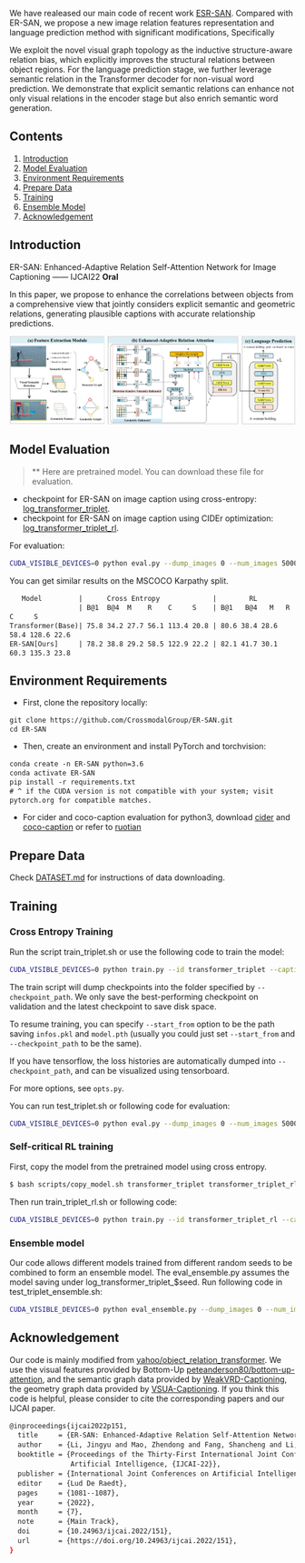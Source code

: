 We have realeased our main code of recent work [ESR-SAN](https://github.com/CrossmodalGroup/ER-SAN/ESR-SAN). Compared with ER-SAN, we propose a new image relation features representation and language prediction method with significant modifications, Specifically

We exploit the novel visual graph topology as the inductive structure-aware relation bias, which explicitly improves the structural relations between object regions.
For the language prediction stage, we further leverage semantic relation in the Transformer decoder for non-visual word prediction. We demonstrate that explicit semantic relations can enhance not only visual relations in the encoder stage but also enrich semantic word generation.

## Contents
1. [Introduction](#Introduction)
2. [Model Evaluation](#Model-Evaluation)
3. [Environment Requirements](#Environment-Requirements)
4. [Prepare Data](#Prepare-Data)
5. [Training](#Training )
6. [Ensemble Model](#Ensemble-Model)
7. [Acknowledgement](#Acknowledgement)


## Introduction
  
ER-SAN: Enhanced-Adaptive Relation Self-Attention Network for Image Captioning —— IJCAI22 **Oral**

In this paper, we propose to enhance the correlations between objects from a comprehensive view that jointly considers explicit semantic and geometric relations, generating plausible captions with accurate relationship predictions.

![TripletTransformer](media/TripletTransformer.png)

## Model Evaluation

> ** Here are pretrained model. You can download these file for evaluation.
- checkpoint for ER-SAN on image caption using cross-entropy: [log_transformer_triplet](https://drive.google.com/drive/folders/1y9QhVB10LSehCjPnEmD-fFKTatZFIQKI?usp=share_link).
- checkpoint for ER-SAN on image caption using CIDEr optimization: [log_transformer_triplet_rl](https://drive.google.com/drive/folders/1y9QhVB10LSehCjPnEmD-fFKTatZFIQKI?usp=share_link). 

For evaluation:

```bash
CUDA_VISIBLE_DEVICES=0 python eval.py --dump_images 0 --num_images 5000 --model log_transformer_triplet_rl/model-best.pth --infos_path log_transformer_triplet_rl/infos_transformer_triplet_rl-best.pkl --language_eval 1 --beam_size 1
```
You can get similar results on the MSCOCO Karpathy split.
```
   Model         |      Cross Entropy             |        RL 
                 | B@1  B@4  M    R    C     S    | B@1   B@4   M   R    C     S
Transformer(Base)| 75.8 34.2 27.7 56.1 113.4 20.8 | 80.6 38.4 28.6 58.4 128.6 22.6
ER-SAN[Ours]     | 78.2 38.8 29.2 58.5 122.9 22.2 | 82.1 41.7 30.1 60.3 135.3 23.8
```


## Environment Requirements

* First, clone the repository locally:
```shell
git clone https://github.com/CrossmodalGroup/ER-SAN.git
cd ER-SAN
```
* Then, create an environment and install PyTorch and torchvision:
```shell
conda create -n ER-SAN python=3.6
conda activate ER-SAN
pip install -r requirements.txt
# ^ if the CUDA version is not compatible with your system; visit pytorch.org for compatible matches.
```
* For cider and coco-caption evaluation for python3, download [cider](https://drive.google.com/drive/folders/1jY3NcPrDRoJcv1glI5mferDKPXpfZAkJ?usp=share_link) and [coco-caption](https://drive.google.com/drive/folders/1xgDFT3_uqTMmTjtSUb5ZUOT6TXSQ6AU5?usp=share_link)
or refer to [ruotian](https://github.com/ruotianluo/self-critical.pytorch])


## Prepare Data
Check [DATASET.md](data/DATASET.md)  for instructions of data downloading.

## Training
### Cross Entropy Training
Run the script train_triplet.sh or use the following code to train the model: 
```bash
CUDA_VISIBLE_DEVICES=0 python train.py --id transformer_triplet --caption_model transformer_triplet --checkpoint_path log_transformer_triplet --label_smoothing 0.0 --batch_size 10 --learning_rate 3e-4 --num_layers 4 --input_encoding_size 512 --rnn_size 2048 --learning_rate_decay_start 3 --learning_rate_decay_rate 0.5 --scheduled_sampling_start 0 --save_checkpoint_every 3000 --language_eval 1 --val_images_use 5000 --max_epochs 18 --noamopt_warmup 33000 --use_box 1 --loader_num_workers 4 --sg_label_embed_size 512 --seq_per_img 5 --use_warmup
```
The train script will dump checkpoints into the folder specified by `--checkpoint_path`. We only save the best-performing checkpoint on validation and the latest checkpoint to save disk space.

To resume training, you can specify `--start_from` option to be the path saving `infos.pkl` and `model.pth` (usually you could just set `--start_from` and `--checkpoint_path` to be the same).

If you have tensorflow, the loss histories are automatically dumped into `--checkpoint_path`, and can be visualized using tensorboard.

For more options, see `opts.py`.

You can run test_triplet.sh or following code for evaluation:
```bash
CUDA_VISIBLE_DEVICES=0 python eval.py --dump_images 0 --num_images 5000 --model log_transformer_triplet/model-best.pth --infos_path log_transformer_triplet/infos_transformer_triplet-best.pkl --input_json data/cocotalk_final.json --language_eval 1 --beam_size 1 --sg_label_embed_size 512
```

### Self-critical RL training
First, copy the model from the pretrained model using cross entropy. 
```bash
$ bash scripts/copy_model.sh transformer_triplet transformer_triplet_rl
```

Then run train_triplet_rl.sh or following code:

```bash
CUDA_VISIBLE_DEVICES=0 python train.py --id transformer_triplet_rl --caption_model transformer_triplet --checkpoint_path log_transformer_triplet_rl --label_smoothing 0.0 --batch_size 10 --learning_rate 4e-5 --num_layers 4 --input_encoding_size 512 --rnn_size 2048 --learning_rate_decay_start 17  --learning_rate_decay_rate 0.8  --scheduled_sampling_start 0 --save_checkpoint_every 3000 --language_eval 1 --val_images_use 5000 --self_critical_after 17 --max_epochs 58 --loader_num_workers 4 --start_from log_transformer_triplet_rl  --sg_label_embed_size 512 --seq_per_img 5 --use_box 1
```


### Ensemble model
Our code allows different models trained from different random seeds to be combined to form an ensemble model.
The eval_ensemble.py assumes the model saving under log_transformer_triplet_$seed. Run following code in test_triplet_ensemble.sh:
```bash
CUDA_VISIBLE_DEVICES=0 python eval_ensemble.py --dump_images 0 --num_images 5000 --input_json data/cocotalk_final.json --language_eval 1 --beam_size 1 --sg_label_embed_size 512 --ids transformer_triplet_2022 transformer_triplet_42 transformer_triplet_5201314 transformer_triplet_901 --id ensemble_model --verbose_loss 1
```
## Acknowledgement
Our code is mainly modified from [yahoo/object_relation_transformer](https://github.com/yahoo/object_relation_transformer). We use the visual features provided by Bottom-Up [peteanderson80/bottom-up-attention](https://github.com/peteanderson80/bottom-up-attention), and the semantic graph data provided by [WeakVRD-Captioning](https://github.com/Gitsamshi/WeakVRD-Captioning), the geometry graph data provided by [VSUA-Captioning](https://github.com/ltguo19/VSUA-Captioning). If you think this code is helpful, please consider to cite the corresponding papers and our IJCAI paper.

```bash
@inproceedings{ijcai2022p151,
  title     = {ER-SAN: Enhanced-Adaptive Relation Self-Attention Network for Image Captioning},
  author    = {Li, Jingyu and Mao, Zhendong and Fang, Shancheng and Li, Hao},
  booktitle = {Proceedings of the Thirty-First International Joint Conference on
               Artificial Intelligence, {IJCAI-22}},
  publisher = {International Joint Conferences on Artificial Intelligence Organization},
  editor    = {Lud De Raedt},
  pages     = {1081--1087},
  year      = {2022},
  month     = {7},
  note      = {Main Track},
  doi       = {10.24963/ijcai.2022/151},
  url       = {https://doi.org/10.24963/ijcai.2022/151},
}
```

